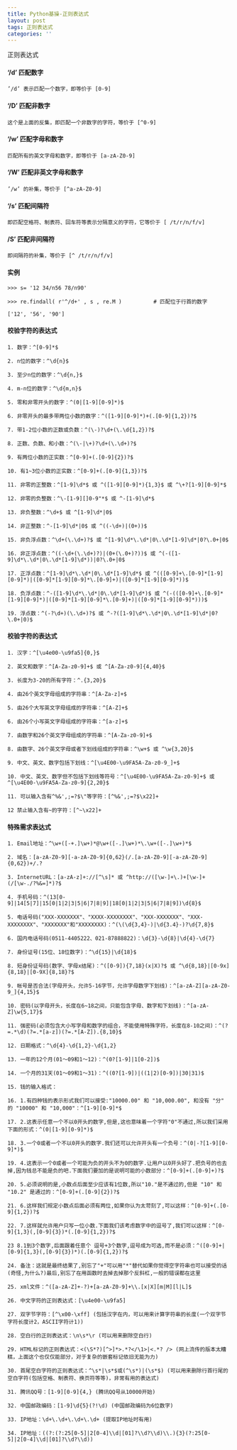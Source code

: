```yaml
---
title: Python基操-正则表达式
layout: post
tags: 正则表达式
categories: ''
---
```

正则表达式

#### ‘/d’ 匹配数字

    ’/d’ 表示匹配一个数字，即等价于 [0-9]

#### ‘/D’ 匹配非数字

    这个是上面的反集，即匹配一个非数字的字符，等价于 [^0-9] 
    
#### ‘/w’ 匹配字母和数字    

    匹配所有的英文字母和数字，即等价于 [a-zA-Z0-9] 
    
#### ‘/W’ 匹配非英文字母和数字

    ’/w’ 的补集，等价于 [^a-zA-Z0-9]

#### ‘/s’ 匹配间隔符

    即匹配空格符、制表符、回车符等表示分隔意义的字符，它等价于 [ /t/r/n/f/v] 
    
#### /S’ 匹配非间隔符

    即间隔符的补集，等价于 [^ /t/r/n/f/v]
#### 实例

    >>> s= '12 34/n56 78/n90'
    
    >>> re.findall( r'^/d+' , s , re.M )          # 匹配位于行首的数字
    
    ['12', '56', '90']

#### 校验字符的表达式

    1. 数字：^[0-9]*$
    
    2. n位的数字：^\d{n}$
    
    3. 至少n位的数字：^\d{n,}$
    
    4. m-n位的数字：^\d{m,n}$
    
    5. 零和非零开头的数字：^(0|[1-9][0-9]*)$

    6. 非零开头的最多带两位小数的数字：^([1-9][0-9]*)+(.[0-9]{1,2})?$
    
    7. 带1-2位小数的正数或负数：^(\-)?\d+(\.\d{1,2})?$
    
    8. 正数、负数、和小数：^(\-|\+)?\d+(\.\d+)?$

    9. 有两位小数的正实数：^[0-9]+(.[0-9]{2})?$

    10. 有1~3位小数的正实数：^[0-9]+(.[0-9]{1,3})?$

    11. 非零的正整数：^[1-9]\d*$ 或 ^([1-9][0-9]*){1,3}$ 或 ^\+?[1-9][0-9]*$
 
    12. 非零的负整数：^\-[1-9][]0-9"*$ 或 ^-[1-9]\d*$
 
    13. 非负整数：^\d+$ 或 ^[1-9]\d*|0$
  
    14. 非正整数：^-[1-9]\d*|0$ 或 ^((-\d+)|(0+))$
 
    15. 非负浮点数：^\d+(\.\d+)?$ 或 ^[1-9]\d*\.\d*|0\.\d*[1-9]\d*|0?\.0+|0$
 
    16. 非正浮点数：^((-\d+(\.\d+)?)|(0+(\.0+)?))$ 或 ^(-([1-9]\d*\.\d*|0\.\d*[1-9]\d*))|0?\.0+|0$
  
    17. 正浮点数：^[1-9]\d*\.\d*|0\.\d*[1-9]\d*$ 或 ^(([0-9]+\.[0-9]*[1-9][0-9]*)|([0-9]*[1-9][0-9]*\.[0-9]+)|([0-9]*[1-9][0-9]*))$
  
    18. 负浮点数：^-([1-9]\d*\.\d*|0\.\d*[1-9]\d*)$ 或 ^(-(([0-9]+\.[0-9]*[1-9][0-9]*)|([0-9]*[1-9][0-9]*\.[0-9]+)|([0-9]*[1-9][0-9]*)))$
 
    19. 浮点数：^(-?\d+)(\.\d+)?$ 或 ^-?([1-9]\d*\.\d*|0\.\d*[1-9]\d*|0?\.0+|0)$

#### 校验字符的表达式

    1. 汉字：^[\u4e00-\u9fa5]{0,}$
    
    2. 英文和数字：^[A-Za-z0-9]+$ 或 ^[A-Za-z0-9]{4,40}$
    
    3. 长度为3-20的所有字符：^.{3,20}$
    
    4. 由26个英文字母组成的字符串：^[A-Za-z]+$
    
    5. 由26个大写英文字母组成的字符串：^[A-Z]+$
    
    6. 由26个小写英文字母组成的字符串：^[a-z]+$
    
    7. 由数字和26个英文字母组成的字符串：^[A-Za-z0-9]+$
    
    8. 由数字、26个英文字母或者下划线组成的字符串：^\w+$ 或 ^\w{3,20}$
    
    9. 中文、英文、数字包括下划线：^[\u4E00-\u9FA5A-Za-z0-9_]+$
    
    10. 中文、英文、数字但不包括下划线等符号：^[\u4E00-\u9FA5A-Za-z0-9]+$ 或 ^[\u4E00-\u9FA5A-Za-z0-9]{2,20}$
    
    11. 可以输入含有^%&',;=?$\"等字符：[^%&',;=?$\x22]+ 
    
    12 禁止输入含有~的字符：[^~\x22]+
    
#### 特殊需求表达式

    1. Email地址：^\w+([-+.]\w+)*@\w+([-.]\w+)*\.\w+([-.]\w+)*$
  
    2. 域名：[a-zA-Z0-9][-a-zA-Z0-9]{0,62}(/.[a-zA-Z0-9][-a-zA-Z0-9]{0,62})+/.?
   
    3. InternetURL：[a-zA-z]+://[^\s]* 或 ^http://([\w-]+\.)+[\w-]+(/[\w-./?%&=]*)?$
  
    4. 手机号码：^(13[0-9]|14[5|7]|15[0|1|2|3|5|6|7|8|9]|18[0|1|2|3|5|6|7|8|9])\d{8}$
 
    5. 电话号码("XXX-XXXXXXX"、"XXXX-XXXXXXXX"、"XXX-XXXXXXX"、"XXX-XXXXXXXX"、"XXXXXXX"和"XXXXXXXX)：^(\(\d{3,4}-)|\d{3.4}-)?\d{7,8}$
      
    6. 国内电话号码(0511-4405222、021-87888822)：\d{3}-\d{8}|\d{4}-\d{7}

    7. 身份证号(15位、18位数字)：^\d{15}|\d{18}$
 
    8. 短身份证号码(数字、字母x结尾)：^([0-9]){7,18}(x|X)?$ 或 ^\d{8,18}|[0-9x]{8,18}|[0-9X]{8,18}?$
 
    9. 帐号是否合法(字母开头，允许5-16字节，允许字母数字下划线)：^[a-zA-Z][a-zA-Z0-9_]{4,15}$
  
    10. 密码(以字母开头，长度在6~18之间，只能包含字母、数字和下划线)：^[a-zA-Z]\w{5,17}$
 
    11. 强密码(必须包含大小写字母和数字的组合，不能使用特殊字符，长度在8-10之间)：^(?=.*\d)(?=.*[a-z])(?=.*[A-Z]).{8,10}$
 
    12. 日期格式：^\d{4}-\d{1,2}-\d{1,2}
 
    13. 一年的12个月(01～09和1～12)：^(0?[1-9]|1[0-2])$
   
    14. 一个月的31天(01～09和1～31)：^((0?[1-9])|((1|2)[0-9])|30|31)$
  
    15. 钱的输入格式：
  
    16. 1.有四种钱的表示形式我们可以接受:"10000.00" 和 "10,000.00", 和没有 "分" 的 "10000" 和 "10,000"：^[1-9][0-9]*$
   
    17. 2.这表示任意一个不以0开头的数字,但是,这也意味着一个字符"0"不通过,所以我们采用下面的形式：^(0|[1-9][0-9]*)$
   
    18. 3.一个0或者一个不以0开头的数字.我们还可以允许开头有一个负号：^(0|-?[1-9][0-9]*)$
   
    19. 4.这表示一个0或者一个可能为负的开头不为0的数字.让用户以0开头好了.把负号的也去掉,因为钱总不能是负的吧.下面我们要加的是说明可能的小数部分：^[0-9]+(.[0-9]+)?$
   
    20. 5.必须说明的是,小数点后面至少应该有1位数,所以"10."是不通过的,但是 "10" 和 "10.2" 是通过的：^[0-9]+(.[0-9]{2})?$
   
    21. 6.这样我们规定小数点后面必须有两位,如果你认为太苛刻了,可以这样：^[0-9]+(.[0-9]{1,2})?$
      
    22. 7.这样就允许用户只写一位小数.下面我们该考虑数字中的逗号了,我们可以这样：^[0-9]{1,3}(,[0-9]{3})*(.[0-9]{1,2})?$

    23 8.1到3个数字,后面跟着任意个 逗号+3个数字,逗号成为可选,而不是必须：^([0-9]+|[0-9]{1,3}(,[0-9]{3})*)(.[0-9]{1,2})?$
   
    24. 备注：这就是最终结果了,别忘了"+"可以用"*"替代如果你觉得空字符串也可以接受的话(奇怪,为什么?)最后,别忘了在用函数时去掉去掉那个反斜杠,一般的错误都在这里
  
    25. xml文件：^([a-zA-Z]+-?)+[a-zA-Z0-9]+\\.[x|X][m|M][l|L]$
    
    26. 中文字符的正则表达式：[\u4e00-\u9fa5]
  
    27. 双字节字符：[^\x00-\xff] (包括汉字在内，可以用来计算字符串的长度(一个双字节字符长度计2，ASCII字符计1))
   
    28. 空白行的正则表达式：\n\s*\r (可以用来删除空白行)
    
    29. HTML标记的正则表达式：<(\S*?)[^>]*>.*?</\1>|<.*? /> (网上流传的版本太糟糕，上面这个也仅仅能部分，对于复杂的嵌套标记依旧无能为力)
       
    30. 首尾空白字符的正则表达式：^\s*|\s*$或(^\s*)|(\s*$) (可以用来删除行首行尾的空白字符(包括空格、制表符、换页符等等)，非常有用的表达式)
  
    31. 腾讯QQ号：[1-9][0-9]{4,} (腾讯QQ号从10000开始)
    
    32. 中国邮政编码：[1-9]\d{5}(?!\d) (中国邮政编码为6位数字)
   
    33. IP地址：\d+\.\d+\.\d+\.\d+ (提取IP地址时有用)
 
    34. IP地址：((?:(?:25[0-5]|2[0-4]\\d|[01]?\\d?\\d)\\.){3}(?:25[0-5]|2[0-4]\\d|[01]?\\d?\\d))

